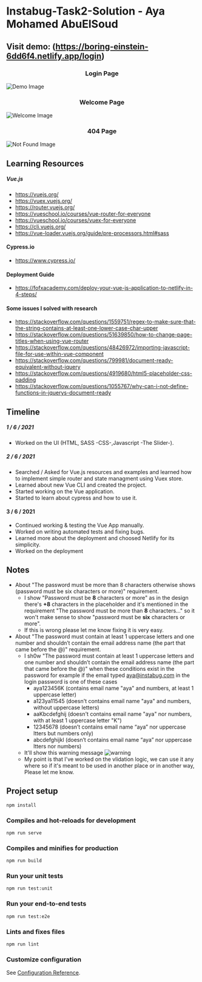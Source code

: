 # Instabug-Task2-Solution - Aya Mohamed AbuElSoud
## Visit demo: (https://boring-einstein-6dd6f4.netlify.app/login)

<h3 align="center">Login Page</h3>

![Demo Image](https://i.imgur.com/nY9r7Fc.png)

<h3 align="center">Welcome Page</h3>

![Welcome Image](https://i.imgur.com/6i8hhfa.png)

<h3 align="center">404 Page</h3>

![Not Found Image](https://i.imgur.com/mIzDQZe.png)

## Learning Resources
##### Vue.js
- https://vuejs.org/
- https://vuex.vuejs.org/
- https://router.vuejs.org/
- https://vueschool.io/courses/vue-router-for-everyone
- https://vueschool.io/courses/vuex-for-everyone
- https://cli.vuejs.org/
- https://vue-loader.vuejs.org/guide/pre-processors.html#sass

#### Cypress.io
- https://www.cypress.io/

#### Deployment Guide
- https://fofxacademy.com/deploy-your-vue-js-application-to-netlify-in-4-steps/

#### Some issues I solved with research
- https://stackoverflow.com/questions/1559751/regex-to-make-sure-that-the-string-contains-at-least-one-lower-case-char-upper
- https://stackoverflow.com/questions/51639850/how-to-change-page-titles-when-using-vue-router
- https://stackoverflow.com/questions/48426972/importing-javascript-file-for-use-within-vue-component
- https://stackoverflow.com/questions/799981/document-ready-equivalent-without-jquery
- https://stackoverflow.com/questions/4919680/html5-placeholder-css-padding
- https://stackoverflow.com/questions/1055767/why-can-i-not-define-functions-in-jquerys-document-ready

## Timeline
##### 1 / 6 / 2021
- Worked on the UI (HTML, SASS -CSS-,Javascript -The Slider-).

##### 2 / 6 / 2021
- Searched / Asked for Vue.js resources and examples and learned how to implement simple router and state managment using Vuex store.
- Learned about new Vue CLI and created the project.
- Started working on the Vue application.
- Started to learn about cypress and how to use it.

#### 3 / 6 / 2021
- Continued working & testing the Vue App manually.
- Worked on writing automated tests and fixing bugs.
- Learned more about the deployment and choosed Netlify for its simplicity.
- Worked on the deployment

## Notes
- About "The password must be more than 8 characters otherwise shows (password must be six characters or more)" requirement.
    - I show "Password must be **8** characters or more" as in the design there's **+8** characters in the placeholder and it's mentioned in the requirement "The password must be more than **8** characters..." so it won't make sense to show "password must be **six** characters or more".
    - If this is wrong please let me know fixing it is very easy.
- About "The password must contain at least 1 uppercase letters and one number and shouldn’t
contain the email address name (the part that came before the @)" requirement.
    - I sh0w "The password must contain at least 1 uppercase letters and one number and shouldn’t
contain the email address name (the part that came before the @)" when these conditions exist in the password for example if the email typed aya@instabug.com in the login password is one of these cases
        -  aya123456K (contains email name "aya" and numbers, at least 1 uppercase letter)
        -  a123ya11545 (doesn't contains email name "aya" and numbers, without uppercase letters)
        -  aaKbcdefghij (doesn't contains email name "aya" nor numbers, with at least 1 uppercase letter "K")
        -  12345678 (doesn’t contains email name “aya” nor uppercase ltters but numbers only)
        -  abcdefghijkl (doesn’t contains email name “aya” nor uppercase ltters nor numbers)
    - It'll show this warning message ![warning](https://i.imgur.com/Pax8AE1.png)
    - My point is that I've worked on the vlidation logic, we can use it any where so if it's meant to be used in another place or in another way, Please let me know.
## Project setup
```
npm install
```

### Compiles and hot-reloads for development
```
npm run serve
```

### Compiles and minifies for production
```
npm run build
```

### Run your unit tests
```
npm run test:unit
```

### Run your end-to-end tests
```
npm run test:e2e
```

### Lints and fixes files
```
npm run lint
```

### Customize configuration
See [Configuration Reference](https://cli.vuejs.org/config/).
